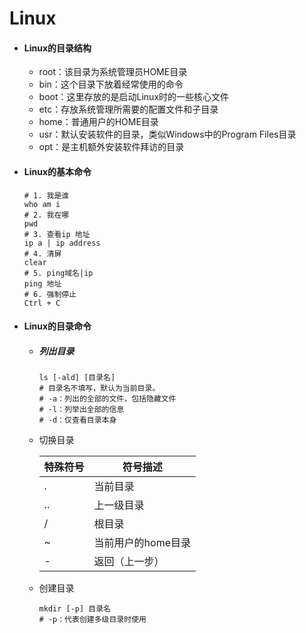 # Linux

* #### Linux的目录结构

  * root：该目录为系统管理员HOME目录
  * bin：这个目录下放着经常使用的命令
  * boot：这里存放的是启动Linux时的一些核心文件
  * etc：存放系统管理所需要的配置文件和子目录
  * home：普通用户的HOME目录
  * usr：默认安装软件的目录，类似Windows中的Program Files目录
  * opt：是主机额外安装软件拜访的目录

* #### Linux的基本命令

  ```shell
  # 1. 我是谁
  who am i
  # 2. 我在哪
  pwd
  # 3. 查看ip 地址
  ip a | ip address
  # 4. 清屏
  clear
  # 5. ping域名|ip
  ping 地址
  # 6. 强制停止
  Ctrl + C
  ```

* #### Linux的目录命令

  * ##### 列出目录

    ```shell
    ls [-ald] [目录名]
    # 目录名不填写，默认为当前目录。
    # -a：列出的全部的文件，包括隐藏文件
    # -l：列举出全部的信息
    # -d：仅查看目录本身
    ```

  * 切换目录

    | 特殊符号 | 符号描述           |
    | -------- | ------------------ |
    | .        | 当前目录           |
    | ..       | 上一级目录         |
    | /        | 根目录             |
    | ~        | 当前用户的home目录 |
    | -        | 返回（上一步）     |

  * 创建目录

    ```shell
    mkdir [-p] 目录名
    # -p：代表创建多级目录时使用
    ```

    

  

  

  